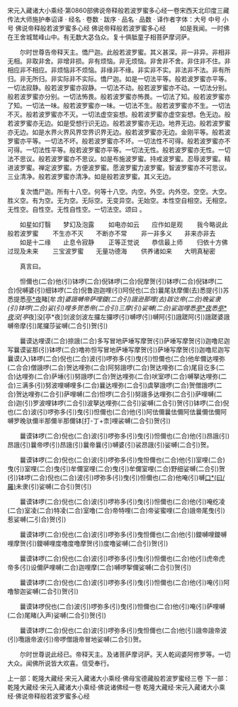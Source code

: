 宋元入藏诸大小乘经·第0860部佛说帝释般若波罗蜜多心经一卷宋西天北印度三藏传法大师施护奉诏译
· 经名 · 卷数 · 跋序
· 品名 · 品数 · 译作者字体：大号 中号 小号
佛说帝释般若波罗蜜多心经
佛说帝释般若波罗蜜多心经
　　如是我闻。一时佛在王舍城鹫峰山中。有无数大苾刍众。复十俱胝童子相菩萨摩诃萨。

　　尔时世尊告帝释天主。憍尸迦。此般若波罗蜜。其义甚深。非一非异。非相非无相。非取非舍。非增非损。非有烦恼。非无烦恼。非舍非不舍。非住非不住。非相应非不相应。非烦恼非不烦恼。非缘非不缘。非实非不实。非法非不法。非有所归。非无所归。非实际非不实际。憍尸迦。如是一切法平等。般若波罗蜜亦平等。一切法寂静。般若波罗蜜亦寂静。一切法不动。般若波罗蜜亦不动。一切法分别。般若波罗蜜亦分别。一切法怖畏。般若波罗蜜亦怖畏。一切法了知。般若波罗蜜亦了知。一切法一味。般若波罗蜜亦一味。一切法不生。般若波罗蜜亦不生。一切法不灭。般若波罗蜜亦不灭。一切法虚空妄想。般若波罗蜜亦虚空妄想。色无边。般若波罗蜜亦无边。如是受想行识无边。般若波罗蜜亦无边。地界无边。般若波罗蜜亦无边。如是水界火界风界空界识界无边。般若波罗蜜亦无边。金刚平等。般若波罗蜜亦平等。一切法不坏。般若波罗蜜亦不坏。一切法性不可得。般若波罗蜜亦不可得。一切法性平等。般若波罗蜜亦平等。一切法无性。般若波罗蜜亦无性。一切法不思议。般若波罗蜜亦不思议。如是布施波罗蜜。持戒波罗蜜。忍辱波罗蜜。精进波罗蜜。禅定波罗蜜。方便波罗蜜。愿波罗蜜力波罗蜜。智波罗蜜亦不可思议。三业清净。般若波罗蜜亦清净。如是般若波罗蜜。其义无边。

　　复次憍尸迦。所有十八空。何等十八空。内空。外空。内外空。空空。大空。胜义空。有为空。无为空。无际空。无变异空。无始空。本性空自相空。无相空。无性空。自性空。无性自性空。一切法空。颂曰
。

　　如星如灯翳　　梦幻及泡露
　　如电亦如云　　应作如是观
　　我今略说此　　般若波罗蜜
　　不生亦不灭　　不断亦不常
　　非一非多义　　非来亦非去
　　如是十二缘　　止息令寂静
　　正等正觉说　　恭信最上师
　　归依十方佛　　过现及未来
　　三宝波罗蜜　　无量功德海
　　供养诸如来　　大明真秘密

　　真言曰。

　　怛儞也(二合)他(引)钵啰(二合)倪钵啰(二合)倪摩贺(引)钵啰(二合)倪钵啰(二合)倪嚩婆(引)细钵啰(二合)倪鲁迦迦哩(引)阿倪也(二合)曩尾驮摩儞(去)悉提(引)苏悉提悉[亭*夜](切身)睹[牟*含]婆誐嚩帝萨哩鑁(二合引)誐逊那哩(去)跋讫帝(二合)晚娑隶(引)钵啰(二合)娑(引)哩多贺悉帝(二合引)三摩(引)娑嚩(二合)娑迦哩悉[亭*夜](切身)悉[亭*夜](切身)没[亭*夜]没[亭*夜]剑波剑波左攞左攞啰(引)嚩啰(引)嚩阿(引)誐蹉阿(引)誐蹉婆誐嚩帝摩(引)尾攞莎娑嚩(二合引)贺(引)

　　曩谟达哩谟(二合)捺誐(二合)多写冒地萨埵写摩贺(引)萨埵写摩贺(引)迦噜尼迦写曩谟娑那(引)钵啰(二合)噜祢怛写冒地萨埵写摩贺(引)萨埵写摩贺(引)迦噜尼迦写曩谟(入)钵啰(二合)倪也(二合)波(引)啰弥多(引)曳(引)怛儞也(二合)他牟儞达哩弥(二合合)僧誐啰(二合)贺达哩弥(二合)阿努誐啰(二合)贺达哩弥(二合)尾目讫多(二合)达哩弥(二合)萨埵(引)努誐啰(二合)贺达哩弥(二合)吠室啰(二合)嚩拏达哩弥(二合)三满多(引)努波哩嚩哩多(二合)曩达哩弥(二合引)虞拏誐啰(二合)贺僧誐啰(二合)贺达哩弥(二合引)萨哩嚩(二合)怛啰(二合引)努誐多达哩弥(二合引)萨哩嚩(二合)迦(引)罗波哩钵啰(二合引)波拏达哩弥(二合引)娑嚩(二合引)贺(引)钵啰(二合)倪也(二合)波(引)啰弥多(引)曳(引)怛儞也(二合)他(引)阿佉儞曩佉儞阿佉曩儞佉儞阿嚩罗晚驮儞半那儞半那儞钵[打-丁+柰]哩裟嚩(二合引)贺(引)

　　曩谟钵啰(二合)倪也(二合)波(引)啰弥多(引)曳(引)怛儞也(二合)他(引)昂誐(引)昂誐(引)曩帝啰(引)昂誐(引)曩帝曩(引)嚩婆(引)裟昂誐(引)娑嚩(二合引)贺。

　　曩谟钵啰(二合)倪也(二合)波(引)啰弥多(引)曳怛儞也(二合)他(引)室哩(二合)曳(引)室哩(二合)曳(引)牟儞室哩(二合)曳(引)牟儞室哩(二合)野细娑嚩(二合引)贺(引)钵啰(二合)倪也(二合)波(引)啰弥多(引)曳(引)怛儞也(二合)他唵(引)嚩[口*(曰/羅)](二合)未隶(引)娑嚩(二合引)贺(引)

　　曩谟钵啰(二合)倪也(二合)波(引)啰祢多(引)曳(引)怛儞也(二合)他(引)唵纥凌(二合)室凌(二合)特凌(二合)室噜(二合)帝特哩(二合)帝娑蜜哩(二合)誐帝尾曳(引)惹娑嚩(二引合)贺(引)

　　曩谟钵啰(二合)倪也(二合)波(引)啰弥多(引)曳怛儞也(二合)他(引)鑁嚩哩鑁嚩哩摩贺(引)鑁嚩哩度噜度噜摩贺(引)度噜娑嚩(二合引)贺(引)

　　曩谟钵啰(二合)倪也(二合)波(引)啰弥多(引)曳(引)怛儞也(二合)他(引)虎帝虎帝多(引)设儞萨哩嚩(二合)迦哩摩(二合)嚩啰挐儞娑嚩(二合引)贺(引)

　　曩谟钵啰(二合)倪也(二合)波(引)啰弥多(引)曳(引)怛儞也(二合)他(引)唵(引)阿噜黎迦娑嚩(二合引)贺(引)

　　曩谟钵啰倪也(二合)波(引)啰弥多(引)曳(引)怛儞也(二合)他(引)唵(引)萨哩嚩(二合)尾睹(入声)娑嚩(二合引)贺(引)

　　曩谟钵啰(二合)倪也(二合)波(引)啰弥多(引)曳怛儞也(二合)他(引)誐帝誐帝波(引)囕誐帝波(引)帝啰僧誐帝冒地娑嚩(二合引)贺。

　　尔时世尊说此经已。帝释天主。及诸菩萨摩诃萨。天人乾闼婆阿修罗等。一切大众。闻佛所说皆大欢喜。信受奉行。

上一部：乾隆大藏经·宋元入藏诸大小乘经·佛母宝德藏般若波罗蜜经三卷
下一部：乾隆大藏经·宋元入藏诸大小乘经·佛说诸佛经一卷
乾隆大藏经·宋元入藏诸大小乘经·佛说帝释般若波罗蜜多心经